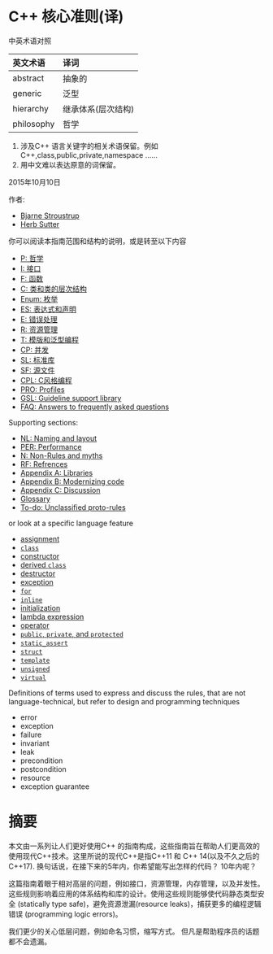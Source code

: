 # C++ 核心准则(译)

中英术语对照

|   英文术语    |    译词         |
|:-------------|:----------------|
|abstract      |抽象的            |
|generic       |泛型              |
|hierarchy     |继承体系(层次结构)  |
|philosophy    |哲学              |


1. 涉及C++ 语言关键字的相关术语保留。例如C++,class,public,private,namespace ......
2. 用中文难以表达原意的词保留。

2015年10月10日

作者:

* [Bjarne Stroustrup](http://www.stroustrup.com)
* [Herb Sutter](http://herbsutter.com/)

你可以阅读本指南范围和结构的说明，或是转至以下内容

* [P: 哲学](#S-philosophy)
* [I: 接口](#S-interfaces)
* [F: 函数](#S-functions)
* [C: 类和类的层次结构](#S-class)
* [Enum: 枚举](#S-enum)
* [ES: 表达式和声明](#S-expr)
* [E: 错误处理](#S-errors)
* [R: 资源管理](#S-resource)
* [T: 模版和泛型编程](#S-templates)
* [CP: 并发](#S-concurrency)
* [SL: 标准库](#S-stdlib)
* [SF: 源文件](#S-source)
* [CPL: C风格编程](#S-cpl)
* [PRO: Profiles](#S-profile)
* [GSL: Guideline support library](#S-gsl)
* [FAQ: Answers to frequently asked questions](#S-faq)

Supporting sections:

* [NL: Naming and layout](#S-naming)
* [PER: Performance](#S-performance)
* [N: Non-Rules and myths](#S-not)
* [RF: Refrences](S-references)
* [Appendix A: Libraries](S-libraries)
* [Appendix B: Modernizing code](#S-modernizing)
* [Appendix C: Discussion](#S-discussion)
* [Glossary](#S-glossary)
* [To-do: Unclassified proto-rules](#S-unclassified)

or look at a specific language feature

* [assignment](#S-???)
* [`class`](#S-class)
* [constructor](#SS-ctor)
* [derived `class`](#SS-hier)
* [destructor](#SS-ctor)
* [exception](#S-errors)
* [`for`](#S-???)
* [`inline`](#S-class)
* [initialization](#S-???)
* [lambda expression](#SS-lambdas)
* [operator](#S-???)
* [`public`, `private`, and `protected`](#S-???)
* [`static_assert`](#S-???)
* [`struct`](#S-class)
* [`template`](#S-???)
* [`unsigned`](#S-???)
* [`virtual`](#SS-hier)

Definitions of terms used to express and discuss the rules, that are not
language-technical, but refer to design and programming techniques

* error
* exception
* failure
* invariant
* leak
* precondition
* postcondition
* resource
* exception guarantee

# <a name="S-abstract"></a> 摘要

本文由一系列让人们更好使用C++ 的指南构成，这些指南旨在帮助人们更高效的
使用现代C++技术。这里所说的现代C++是指C++11 和 C++ 14(以及不久之后的C++17). 
换句话说，在接下来的5年内，你希望能写出怎样的代码？ 10年内呢？

这篇指南着眼于相对高层的问题，例如接口，资源管理，内存管理，以及并发性。
这些规则影响着应用的体系结构和库的设计。使用这些规则能够使代码静态类型安全
(statically type safe)，避免资源泄漏(resource leaks)，捕获更多的编程逻辑错误
(programming logic errors)。


我们更少的关心低层问题，例如命名习惯，缩写方式。
但凡是帮助程序员的话题都不会遗漏。
